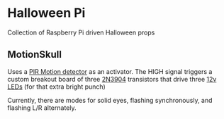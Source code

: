 # Halloween Pi
Collection of Raspberry Pi driven Halloween props

## MotionSkull

Uses a [PIR Motion detector](https://www.adafruit.com/product/189) as an activator. The HIGH signal triggers a custom breakout board of three [2N3904](https://www.sparkfun.com/datasheets/Components/2N3904.pdf) transistors that drive three [12v LEDs](https://www.amazon.com/gp/product/B07PVVL2S6) (for that extra bright punch)

Currently, there are modes for solid eyes, flashing synchronously, and flashing L/R alternately.
